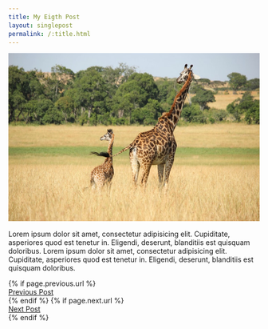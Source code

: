 ```yaml
---
title: My Eigth Post
layout: singlepost
permalink: /:title.html
---
```

<img src="/images/photo-1486688680290-be46662593bd.jpg">
<p><p>Lorem ipsum dolor sit amet, consectetur adipisicing elit. Cupiditate, asperiores quod est tenetur in. Eligendi, deserunt, <!--more-->blanditiis est quisquam doloribus. Lorem ipsum dolor sit amet, consectetur adipisicing elit. Cupiditate, asperiores quod est tenetur in. Eligendi, deserunt, blanditiis est quisquam doloribus.</p>

<div class="clearfix">
{% if page.previous.url %}
	<div class="col_half tleft"><a href="{{page.previous.url}}" data-animate="tada" class="button button-border button-xlarge nobottommargin"><i class="icon-line-arrow-left"></i><span>Previous Post</span></a> 
	</div>
{% endif %}
{% if page.next.url %}
	<div class="col_half col_last tright">
		<a href="{{page.next.url}}" data-scrollto="#section-pricing" class="button button-border button-xlarge nobottommargin">Next Post<span><i class="icon-line-arrow-right"></i></span></a>
	</div>
{% endif %}
</div>
<div class="fb-comments" data-href="http://elevatika.com/my-first-post" data-numposts="5"></div>